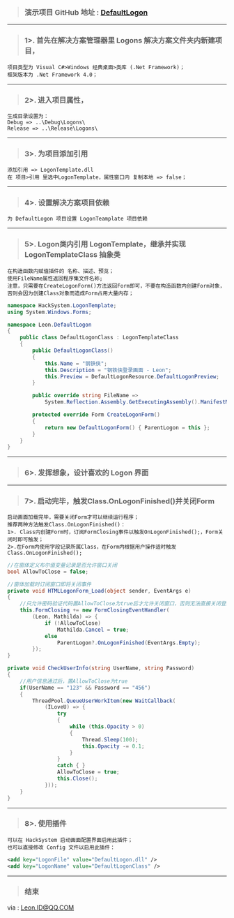 > ### 演示项目 GitHub 地址 : [DefaultLogon](https://github.com/CuteLeon/HackSystem/tree/master/DefaultLogon)
***

> ### 1>. 首先在解决方案管理器里 Logons 解决方案文件夹内新建项目，
    项目类型为 Visual C#>Windows 经典桌面>类库 (.Net Framework)；
	框架版本为 .Net Framework 4.0；
***
> ### 2>. 进入项目属性，
	生成目录设置为：
	Debug => ..\Debug\Logons\
	Release => ..\Release\Logons\
***

> ### 3>. 为项目添加引用
	添加引用 => LogonTemplate.dll
	在 项目>引用 里选中LogonTemplate，属性窗口内 复制本地 => false；
***

> ### 4>. 设置解决方案项目依赖
	为 DefaultLogon 项目设置 LogonTeamplate 项目依赖
***

> ### 5>. Logon类内引用 LogonTemplate，继承并实现 LogonTemplateClass 抽象类
	在构造函数内赋值插件的 名称、描述、预览；
	使用FileName属性返回程序集文件名称;
	注意，只需要在CreateLogonForm()方法返回Form即可，不要在构造函数内创建Form对象，否则会因为创建Class对象而造成Form占用大量内存；

``` csharp
namespace HackSystem.LogonTemplate;
using System.Windows.Forms;

namespace Leon.DefaultLogon
{
    public class DefaultLogonClass : LogonTemplateClass
    {
        public DefaultLogonClass()
        {
            this.Name = "钢铁侠";
            this.Description = "钢铁侠登录画面 - Leon";
            this.Preview = DefaultLogonResource.DefaultLogonPreview;
        }

        public override string FileName => 
			System.Reflection.Assembly.GetExecutingAssembly().ManifestModule.ScopeName;

        protected override Form CreateLogonForm()
        {
            return new DefaultLogonForm() { ParentLogon = this };
        }
    }
}
```
***

> ### 6>. 发挥想象，设计喜欢的 Logon 界面
***

> ### 7>. 启动完毕，触发Class.OnLogonFinished()并关闭Form
	启动画面加载完毕，需要关闭Form才可以继续运行程序；
	推荐两种方法触发Class.OnLogonFinished()：
	1>. Class内创建Form时，订阅FormClosing事件以触发OnLogonFinished();，Form关闭时即可触发；
	2>.在Form内使用字段记录所属Class，在Form内根据用户操作适时触发Class.OnLogonFinished();

``` csharp
//在窗体定义布尔值变量记录是否允许窗口关闭
bool AllowToClose = false;

//窗体加载时订阅窗口即将关闭事件
private void HTMLLogonForm_Load(object sender, EventArgs e)
{
	//只允许密码验证代码置AllowToClose为true后才允许关闭窗口，否则无法直接关闭登录窗口
    this.FormClosing += new FormClosingEventHandler(
        (Leon, Mathilda) => {
            if (!AllowToClose)
                Mathilda.Cancel = true;
            else
                ParentLogon?.OnLogonFinished(EventArgs.Empty);
        });
}

private void CheckUserInfo(string UserName, string Password)
{
	//用户信息通过后，置AllowToClose为true
	if(UserName == "123" && Password == "456")
	{
		ThreadPool.QueueUserWorkItem(new WaitCallback(
            (ILoveU) => {
                try
                {
                    while (this.Opacity > 0)
                    {
                        Thread.Sleep(100);
                        this.Opacity -= 0.1;
                    }
                }
                catch { }
                AllowToClose = true;
                this.Close();
            }));
	}
}
```
***

> ### 8>. 使用插件
	可以在 HackSystem 启动画面配置界面启用此插件；
	也可以直接修改 Config 文件以启用此插件：
``` xml
<add key="LogonFile" value="DefaultLogon.dll" />
<add key="LogonName" value="DefaultLogonClass" />
```

***

> ### 结束
via : Leon.ID@QQ.COM